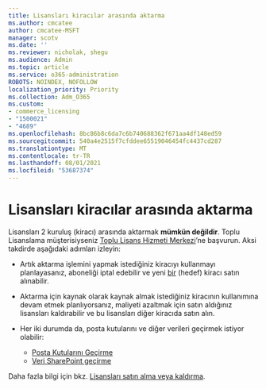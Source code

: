 ```yaml
---
title: Lisansları kiracılar arasında aktarma
ms.author: cmcatee
author: cmcatee-MSFT
manager: scotv
ms.date: ''
ms.reviewer: nicholak, shegu
ms.audience: Admin
ms.topic: article
ms.service: o365-administration
ROBOTS: NOINDEX, NOFOLLOW
localization_priority: Priority
ms.collection: Adm_O365
ms.custom:
- commerce_licensing
- "1500021"
- "4689"
ms.openlocfilehash: 8bc86b8c6da7c6b740688362f671aa4df148ed59
ms.sourcegitcommit: 540a4e2515f7cfddee65519046454fc4437cd287
ms.translationtype: MT
ms.contentlocale: tr-TR
ms.lasthandoff: 08/01/2021
ms.locfileid: "53687374"
---
```

# <a name="transfer-licenses-between-tenants"></a>Lisansları kiracılar arasında aktarma

Lisansları 2 kuruluş (kiracı) arasında aktarmak **mümkün değildir**. Toplu Lisanslama müşterisiyseniz [Toplu Lisans Hizmeti Merkezi](https://support.microsoft.com/help/4471406/how-to-contact-the-microsoft-volume-licensing-service-center)’ne başvurun. Aksi takdirde aşağıdaki adımları izleyin:

- Artık aktarma işlemini yapmak istediğiniz kiracıyı kullanmayı planlayasanız, aboneliği [](https://admin.microsoft.com/Adminportal/Home?source=applauncher#/subscriptions) iptal edebilir ve yeni [bir](https://www.microsoft.com/microsoft-365/business/compare-all-microsoft-365-business-products?rtc=2&activetab=tab:primaryr2) (hedef) kiracı satın alınabilir.
- Aktarma için kaynak olarak kaynak almak istediğiniz kiracının kullanımına devam [](/microsoft-365/commerce/licenses/buy-licenses#buy-or-remove-licenses-for-your-business-subscription) etmek planlıyorsanız, maliyeti azaltmak için satın aldığınız lisansları kaldırabilir ve bu lisansları diğer kiracıda satın alın.
- Her iki durumda da, posta kutularını ve diğer verileri geçirmek istiyor olabilir:

    - [Posta Kutularını Geçirme](/Exchange/mailbox-migration/migrate-mailboxes-across-tenants)
    - [Veri SharePoint geçirme](https://aka.ms/modernSpoAdminCenter/CloudContentMigrations)

Daha fazla bilgi için bkz. [Lisansları satın alma veya kaldırma](/microsoft-365/commerce/licenses/buy-licenses).